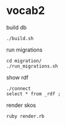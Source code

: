 vocab2
======

build db

    ./build.sh

run migrations

    cd migration/
    ./run_migrations.sh 

show rdf 

    ./connect
    select * from _rdf ;

render skos 

    ruby render.rb

